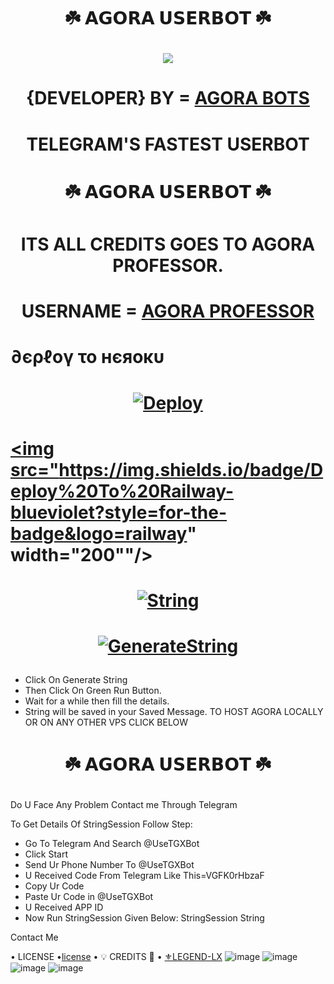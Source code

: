# <p align="center">  ☘️ 𝗔𝗚𝗢𝗥𝗔 𝗨𝗦𝗘𝗥𝗕𝗢𝗧 ☘️
<p align="center">
  <img src="https://te.legra.ph/file/510392677beab987353b4.jpg">
</p>


# <p align="center"> {DEVELOPER} BY = [AGORA BOTS](http://t.me/AGORABOT_INFO)


# <p align="center"> TELEGRAM'S FASTEST USERBOT

# <p align="center"> ☘️ 𝗔𝗚𝗢𝗥𝗔 𝗨𝗦𝗘𝗥𝗕𝗢𝗧 ☘️

# <p align="center"> ITS ALL CREDITS GOES TO AGORA PROFESSOR. 
# <p align="center"> USERNAME = [AGORA PROFESSOR](https://github.com/AGORASWAMY_PROFESSOR)
# <p align="center"> <h1> ∂єρℓογ το нєяοκυ </h1>

# <p align="center"> [![Deploy](https://www.herokucdn.com/deploy/button.svg)](https://heroku.com/deploy?template=https://github.com/SHANTH-OP/AGORA-USERBOT)

# <p><a href=https://github.com/SHANTH-OP/AGORA-USERBOT> <img src="https://img.shields.io/badge/Deploy%20To%20Railway-blueviolet?style=for-the-badge&logo=railway" width="200""/></a></p>




# <p align="center"> [![String](https://te.legra.ph/file/d8ba77811625796729b82.jpg)](https://replit.com/SHANTH-OP/AGORA-USERBOT#main.py) 
# <p align="center"> [![GenerateString](https://img.shields.io/badge/repl.it-generateString-yellowgreen)](https://replit.com/AGORA-PROFESSOR/AGORA-USERBOT#main.py) 


- Click On Generate String
- Then Click On Green Run Button.
- Wait for a while then fill the details.
 - String will be saved in your Saved Message.
TO HOST AGORA LOCALLY OR ON ANY OTHER VPS CLICK BELOW

# <p align="center"> ☘️ 𝗔𝗚𝗢𝗥𝗔 𝗨𝗦𝗘𝗥𝗕𝗢𝗧 ☘️

Do U Face Any Problem Contact me Through Telegram

To Get Details Of StringSession Follow Step:
- Go To Telegram And Search @UseTGXBot
- Click Start
- Send Ur Phone Number To @UseTGXBot
- U Received Code From Telegram Like This=VGFK0rHbzaF
- Copy Ur Code
- Paste Ur Code in @UseTGXBot
- U Received APP ID
- Now Run StringSession Given Below:
StringSession
String

Contact Me

• LICENSE •[license](https://github.com/DARK-LEGEND-PRO/PYTHONBOT-V9.0.8/blob/master/LICENSE)
• 💡 CREDITS 💞 •
[⚜LEGEND-LX](https://github.com/LEGEND-LX)
![image](https://user-images.githubusercontent.com/87700009/133560871-e318f78b-16e7-4fe5-ad57-f1661b99f576.png)
![image](https://user-images.githubusercontent.com/87700009/133560891-ca9899ed-d95c-4050-b50a-af67790020f5.png)
![image](https://user-images.githubusercontent.com/87700009/133560924-ac05edc1-43b8-4aa3-ab56-36661d5d5b5d.png)
![image](https://user-images.githubusercontent.com/87700009/133560910-6117ba9e-9165-4fd1-8fb2-4d1ecca3c20e.png)
